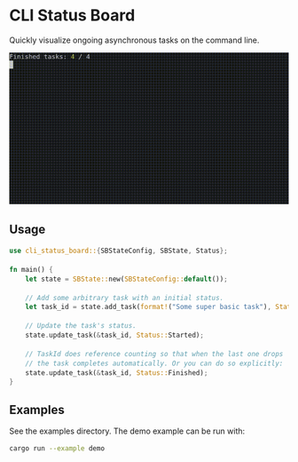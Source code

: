 # CLI Status Board

Quickly visualize ongoing asynchronous tasks on the command line.

![demo](images/demo.gif)

## Usage

```rust
use cli_status_board::{SBStateConfig, SBState, Status};

fn main() {
    let state = SBState::new(SBStateConfig::default());

    // Add some arbitrary task with an initial status.
    let task_id = state.add_task(format!("Some super basic task"), Status::Queued);

    // Update the task's status.
    state.update_task(&task_id, Status::Started);

    // TaskId does reference counting so that when the last one drops
    // the task completes automatically. Or you can do so explicitly:
    state.update_task(&task_id, Status::Finished);
}
```

## Examples

See the examples directory. The demo example can be run with:

```sh
cargo run --example demo
```
